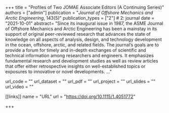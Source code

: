+++
title = "Profiles of Two JOMAE Associate Editors (A Continuing Series)"
authors = ["admin"]
publication = "*Journal of Offshore Mechanics and Arctic Engineering*, 143(5)"
publication_types = ["2"] # 2: journal
date = "2021-10-01"
abstract= "Since its inaugural issue in 1987, the ASME Journal of Offshore Mechanics and Arctic Engineering has been a mainstay in its support of original peer-reviewed research that advances the state of knowledge on all aspects of analysis, design, and technology development in the ocean, offshore, arctic, and related fields. The journal’s goals are to provide a forum for timely and in-depth exchanges of scientific and technical information among researchers and engineers. It emphasizes fundamental research and development studies as well as review articles that offer either retrospective insights on well-established topics or exposures to innovative or novel developments. ..."

url_code = ""
url_dataset = ""
url_pdf = ""
url_project = ""
url_slides = ""
url_video = ""

[[links]]
    name = "URL"
    url = "https://doi.org/10.1115/1.4051772"

+++
